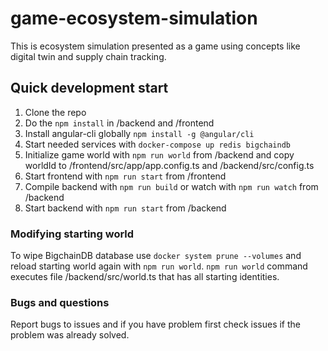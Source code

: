 # game-ecosystem-simulation

This is ecosystem simulation presented as a game using concepts like digital twin and supply chain tracking.

## Quick development start

1. Clone the repo
2. Do the ```npm install``` in /backend and /frontend
3. Install angular-cli globally ```npm install -g @angular/cli```
4. Start needed services with ```docker-compose up redis bigchaindb```
5. Initialize game world with ```npm run world``` from /backend and copy worldId to /frontend/src/app/app.config.ts and /backend/src/config.ts
6. Start frontend with ```npm run start``` from /frontend
7. Compile backend with ```npm run build``` or watch with ```npm run watch``` from /backend
8. Start backend with ```npm run start``` from /backend

### Modifying starting world

To wipe BigchainDB database use ```docker system prune --volumes``` and reload starting world again with ```npm run world```.
```npm run world``` command executes file /backend/src/world.ts that has all starting identities.

### Bugs and questions

Report bugs to issues and if you have problem first check issues if the problem was already solved.
